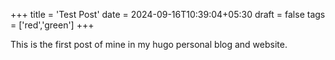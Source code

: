 +++
title = 'Test Post'
date = 2024-09-16T10:39:04+05:30
draft = false
tags = ['red','green']
+++


This is the first post of mine in my hugo personal blog and website.